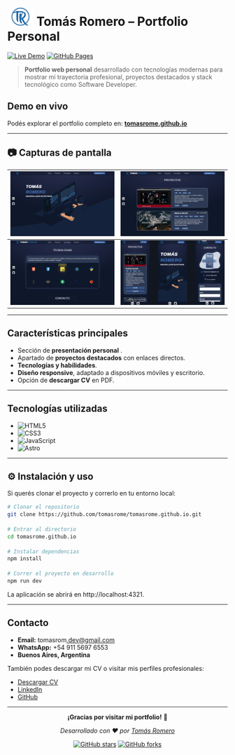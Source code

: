 # <img src="public/images/tr-logo.png" alt="Tomás Romero Logo" width="60" /> Tomás Romero – Portfolio Personal

[![Live Demo](https://img.shields.io/badge/🌐_Live_Demo-tomasrome.github.io-blue?style=for-the-badge)](https://tomasrome.github.io)
[![GitHub Pages](https://img.shields.io/badge/GitHub_Pages-Deployed-success?style=for-the-badge&logo=github)](https://tomasrome.github.io)

> **Portfolio web personal** desarrollado con tecnologías modernas para mostrar mi trayectoria profesional, proyectos destacados y stack tecnológico como Software Developer.

## Demo en vivo

Podés explorar el portfolio completo en: **[tomasrome.github.io](https://tomasrome.github.io)**

---

## 📷 Capturas de pantalla  

| ![Inicio](src/assets/screen-1.jpg) | ![Proyectos](src/assets/screen-2.jpg) |  
| ---- | ---- |  
| ![Tecnologías](src/assets/screen-3.jpg) | ![Responsive](src/assets/responsive.jpg) |  

---
## Características principales  

- Sección de **presentación personal** .
- Apartado de **proyectos destacados** con enlaces directos.  
- **Tecnologías y habilidades**.
- **Diseño responsive**, adaptado a dispositivos móviles y escritorio.  
- Opción de **descargar CV** en PDF.  

---

##  Tecnologías utilizadas  

- ![HTML5](https://img.shields.io/badge/HTML5-E34F26?style=for-the-badge&logo=html5&logoColor=white)  
- ![CSS3](https://img.shields.io/badge/CSS3-1572B6?style=for-the-badge&logo=css3&logoColor=white)  
- ![JavaScript](https://img.shields.io/badge/JavaScript-F7DF1E?style=for-the-badge&logo=javascript&logoColor=black)  
- ![Astro](https://img.shields.io/badge/Astro-FF5D01?style=for-the-badge&logo=astro&logoColor=white)  
 
---


## ⚙️ Instalación y uso  

Si querés clonar el proyecto y correrlo en tu entorno local:  

```bash
# Clonar el repositorio
git clone https://github.com/tomasrome/tomasrome.github.io.git

# Entrar al directorio
cd tomasrome.github.io

# Instalar dependencias
npm install

# Correr el proyecto en desarrollo
npm run dev
```
La aplicación se abrirá en http://localhost:4321.

---
##  Contacto

- **Email:** tomasrom​.dev@gmail.com  
- **WhatsApp:** +54 911 5697 6553  
- **Buenos Aires, Argentina**

También podes descargar mi CV o visitar mis perfiles profesionales:

- [Descargar CV](https://tomasrome.github.io/CV%20-%20Tom%C3%A1s%20Romero.pdf)  
- [LinkedIn](www.linkedin.com/in/tomas-romero-developer)  
- [GitHub](https://github.com/tomasrome)

---

<div align="center">

**¡Gracias por visitar mi portfolio!** 🚀

_Desarrollado con ❤️ por [Tomás Romero](https://github.com/tomasrome)_

[![GitHub stars](https://img.shields.io/github/stars/tomasrome/tomasrome.github.io?style=social)](https://github.com/tomasrome/tomasrome.github.io/stargazers)
[![GitHub forks](https://img.shields.io/github/forks/tomasrome/tomasrome.github.io?style=social)](https://github.com/tomasrome/tomasrome.github.io/network)

</div>

